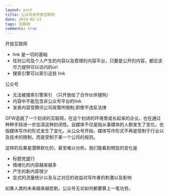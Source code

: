 ```yaml
---
layout: post
title: 公众号及开放互联网
date: 2019-02-13
tags: 互联网
comments: true
---
```



开放互联网

* link 是一切的基础
* 任何公司及个人产生的内容以及管理的内容平台，只要是公开的内容，都应该尽力提供可以访问的url
* 搜索引擎可以索引这些 link

公众号

* 无法被搜索引擎索引 （只开放给了合作伙伴搜狗）
* 内容中不能包含非公众号平台的link
* 发表内容受腾讯公司政策所限制,即使不违反法律



GFW造就了一个封闭的互联网，在这个封闭的环境里成长起来的企业，也在通过种种手段进一步加深这种封闭性。自媒体不仅是指从事媒体的人群发生了变化，也指媒体写作的形式发生了变化。从公众号开始，媒体写作形式不再是受制于行业以及技术的限制，而是受制于某一个公司的规则。

这样的后果是潜移默化的，甚至难以分析。我们能看到明显的变化是

* 标题党盛行
* 情绪化的内容越来越多
* 产生的新内容很少
* 显式的流量统计以及与之对应的收益对写作者的刺激以及影响



如果人类的未来越来越悲剧，公众号无论如何都要算上一笔功劳。

